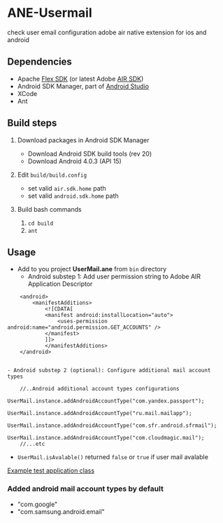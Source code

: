 # ANE-Usermail
check user email configuration adobe air native extension for ios and android


## Dependencies

- Apache [Flex SDK](http://flex.apache.org/installer.html) (or latest Adobe [AIR SDK](http://www.adobe.com/devnet/air/air-sdk-download.html)) 
- Android SDK Manager, part of [Android Studio](https://developer.android.com/studio/index.html)
- XCode 
- Ant

## Build steps

1. Download packages in Android SDK Manager
    - Download Android SDK build tools (rev 20)
    - Download Android 4.0.3 (API 15)

2. Edit ```build/build.config```
    - set valid ```air.sdk.home``` path 
    - set valid ```android.sdk.home``` path
    
3. Build bash commands
    1. ```cd build``` 
    2. ```ant```
        
## Usage
- Add to you project **UserMail.ane** from ```bin``` directory
	- Android substep 1: Add user permission string to Adobe AIR Application Descriptor

```
    <android>
        <manifestAdditions>
            <![CDATA[
            <manifest android:installLocation="auto">
                <uses-permission android:name="android.permission.GET_ACCOUNTS" />
            </manifest>
            ]]>
            </manifestAdditions>
    </android>
    
```
	- Android substep 2 (optional): Configure additional mail account types 


```
    //..Android additional account types configurations
            UserMail.instance.addAndroidAccountType("com.yandex.passport");
            UserMail.instance.addAndroidAccountType("ru.mail.mailapp");
            UserMail.instance.addAndroidAccountType("com.sfr.android.sfrmail");
            UserMail.instance.addAndroidAccountType("com.cloudmagic.mail");
    //...etc
```    
            
- ```UserMail.isAvalable()``` returned ```false``` or ```true``` if user mail avalable 

[Example test application class](https://github.com/gleba/ANE-Usermail/blob/master/testapp/src/Main.as)

### Added android mail account types by default
- "com.google"
- "com.samsung.android.email"
